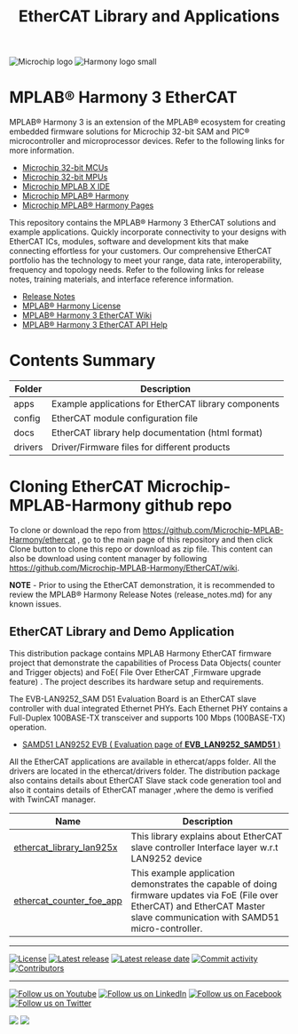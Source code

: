 ﻿---
title: EtherCAT Library and Applications
has_children: true
has_toc: false
nav_order: 1
---

![Microchip logo](https://raw.githubusercontent.com/wiki/Microchip-MPLAB-Harmony/Microchip-MPLAB-Harmony.github.io/images/microchip_logo.png)
![Harmony logo small](https://raw.githubusercontent.com/wiki/Microchip-MPLAB-Harmony/Microchip-MPLAB-Harmony.github.io/images/microchip_mplab_harmony_logo_small.png)

# MPLAB® Harmony 3 EtherCAT

MPLAB® Harmony 3 is an extension of the MPLAB® ecosystem for creating
embedded firmware solutions for Microchip 32-bit SAM and PIC® microcontroller
and microprocessor devices.  Refer to the following links for more information.

- [Microchip 32-bit MCUs](https://www.microchip.com/design-centers/32-bit)
- [Microchip 32-bit MPUs](https://www.microchip.com/design-centers/32-bit-mpus)
- [Microchip MPLAB X IDE](https://www.microchip.com/mplab/mplab-x-ide)
- [Microchip MPLAB® Harmony](https://www.microchip.com/mplab/mplab-harmony)
- [Microchip MPLAB® Harmony Pages](https://microchip-mplab-harmony.github.io/)

This repository contains the MPLAB® Harmony 3 EtherCAT solutions and example applications.
Quickly incorporate connectivity to your designs with EtherCAT ICs, modules,
software and development kits that make connecting effortless for your customers.
Our comprehensive EtherCAT portfolio has the technology to meet your range,
data rate, interoperability, frequency and topology needs. Refer to
the following links for release notes, training materials, and interface
reference information.

- [Release Notes](./release_notes.md)
- [MPLAB® Harmony License](mplab_harmony_license.md)
- [MPLAB® Harmony 3 EtherCAT Wiki](https://github.com/Microchip-MPLAB-Harmony/EtherCAT/wiki)
- [MPLAB® Harmony 3 EtherCAT API Help](https://microchip-mplab-harmony.github.io/EtherCAT)

# Contents Summary

| Folder     | Description                                               |
| ---        | ---                                                       |
| apps       | Example applications for EtherCAT library components      |
| config     | EtherCAT module configuration file                        |
| docs 	     | EtherCAT library help documentation (html format)         |
| drivers    | Driver/Firmware files for different products              |

# Cloning EtherCAT Microchip-MPLAB-Harmony github repo

To clone or download the repo from https://github.com/Microchip-MPLAB-Harmony/ethercat , go to the main page of this repository and then click Clone button to clone this repo or download as zip file. This content can also be download using content manager by following https://github.com/Microchip-MPLAB-Harmony/EtherCAT/wiki.

**NOTE** - Prior to using the EtherCAT demonstration, it is recommended to review the MPLAB® Harmony Release Notes (release_notes.md) for any known issues.

## EtherCAT Library and Demo Application

This distribution package contains MPLAB Harmony EtherCAT firmware project that demonstrate the capabilities of Process Data Objects( counter and Trigger objects) and FoE( File Over EtherCAT ,Firmware upgrade feature) . The project describes its hardware setup and requirements.

The EVB-LAN9252_SAM D51 Evaluation Board is an EtherCAT slave controller with dual integrated Ethernet PHYs. Each Ethernet PHY contains a Full-Duplex 100BASE-TX transceiver and supports 100 Mbps (100BASE-TX) operation.

 * [SAMD51 LAN9252 EVB ( Evaluation page of **EVB_LAN9252_SAMD51** )](http://ww1.microchip.com/downloads/en/DeviceDoc/EVB-LAN9252_SAM-D51-Evaluation-Board-Users-Guide-50003012A.pdf)

All the EtherCAT applications are available in ethercat/apps folder.
All the drivers are located in the ethercat/drivers folder.
The distribution package also contains details about EtherCAT Slave stack code generation tool and also it contains details of EtherCAT manager ,where the demo is verified with TwinCAT manager.

| Name      | Description  |
| --------  | -----------  |
| [ethercat_library_lan925x](driver/readme.md) | This library explains about EtherCAT slave controller Interface layer w.r.t LAN9252 device |
| [ethercat_counter_foe_app](apps/ethercat_counter_foe_app/readme.md)| This example application demonstrates the capable of doing firmware updates via FoE (File over EtherCAT) and EtherCAT Master slave communication with SAMD51 micro-controller. |



____

[![License](https://img.shields.io/badge/license-Harmony%20license-orange.svg)](https://github.com/Microchip-MPLAB-Harmony/ethercat/blob/master/mplab_harmony_license.md)
[![Latest release](https://img.shields.io/github/release/Microchip-MPLAB-Harmony/ethercat.svg)](https://github.com/Microchip-MPLAB-Harmony/ethercat/releases/latest)
[![Latest release date](https://img.shields.io/github/release-date/Microchip-MPLAB-Harmony/ethercat.svg)](https://github.com/Microchip-MPLAB-Harmony/ethercat/releases/latest)
[![Commit activity](https://img.shields.io/github/commit-activity/y/Microchip-MPLAB-Harmony/ethercat.svg)](https://github.com/Microchip-MPLAB-Harmony/ethercat/graphs/commit-activity)
[![Contributors](https://img.shields.io/github/contributors-anon/Microchip-MPLAB-Harmony/ethercat.svg)]()

____

[![Follow us on Youtube](https://img.shields.io/badge/Youtube-Follow%20us%20on%20Youtube-red.svg)](https://www.youtube.com/user/MicrochipTechnology)
[![Follow us on LinkedIn](https://img.shields.io/badge/LinkedIn-Follow%20us%20on%20LinkedIn-blue.svg)](https://www.linkedin.com/company/microchip-technology)
[![Follow us on Facebook](https://img.shields.io/badge/Facebook-Follow%20us%20on%20Facebook-blue.svg)](https://www.facebook.com/microchiptechnology/)
[![Follow us on Twitter](https://img.shields.io/twitter/follow/MicrochipTech.svg?style=social)](https://twitter.com/MicrochipTech)

[![](https://img.shields.io/github/stars/Microchip-MPLAB-Harmony/ethercat.svg?style=social)]()
[![](https://img.shields.io/github/watchers/Microchip-MPLAB-Harmony/ethercat.svg?style=social)]()
